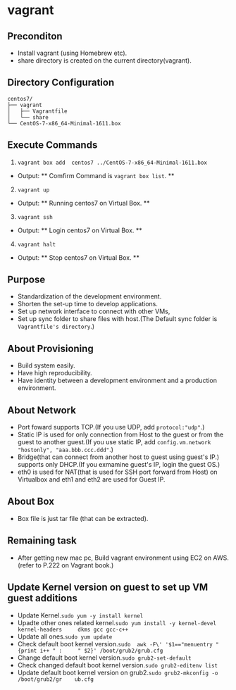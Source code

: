 # vagrant

## Preconditon
- Install vagrant (using Homebrew etc).
- share directory is created on the current directory(vagrant).

## Directory Configuration
    centos7/
    ├── vagrant
    │   ├── Vagrantfile
    │   └── share
    └── CentOS-7-x86_64-Minimal-1611.box

## Execute Commands
1. `vagrant box add  centos7 ../CentOS-7-x86_64-Minimal-1611.box`
 - Output: ** Comfirm Command is `vagrant box list`. **

2. `vagrant up`
 - Output: ** Running centos7 on Virtual Box. **

3. `vagrant ssh`
 - Output: ** Login centos7 on Virtual Box. **

4. `vagrant halt`
 - Output: ** Stop centos7 on Virtual Box. **

## Purpose
 - Standardization of the development environment.
 - Shorten the set-up time to develop applications.
 - Set up network interface to connect with other VMs,
 - Set up sync folder to share files with host.(The Default sync folder is `Vagrantfile's directory`.)

## About Provisioning
 - Build system easily.
 - Have high reproducibility.
 - Have identity between a development environment and a production environment.

## About Network
 - Port foward supports TCP.(If you use UDP, add `protocol:"udp"`.)
 - Static IP is used for only connection from Host to the guest or from the guest to another guest.(If you use static IP, add `config.vm.network "hostonly", "aaa.bbb.ccc.ddd"`.)
 - Bridge(that can connect from another host to guest using guest's IP.) supports only DHCP.(If you exmamine guest's IP, login the guest OS.)
 - eth0 is used for NAT(that is used for SSH port forward from Host) on Virtualbox and eth1 and eth2 are used for Guest IP.

## About Box
 - Box file is just tar file (that can be extracted).

## Remaining task
 - After getting new mac pc, Build vagrant environment using EC2 on AWS.(refer to P.222 on Vagrant book.)

## Update Kernel version on guest to set up VM guest additions
 - Update Kernel.`sudo yum -y install kernel`
 - Upadte other ones related kernel.`sudo yum install -y kernel-devel kernel-headers     dkms gcc gcc-c++`
 - Update all ones.`sudo yum update`
 - Check default boot kernel version.`sudo  awk -F\' '$1=="menuentry " {print i++ " :     " $2}' /boot/grub2/grub.cfg`
 - Change default boot kernel version.`sudo grub2-set-default`
 - Check changed default boot kernel version.`sudo grub2-editenv list`
 - Update default boot kernel version on grub2.`sudo grub2-mkconfig -o /boot/grub2/gr    ub.cfg`
